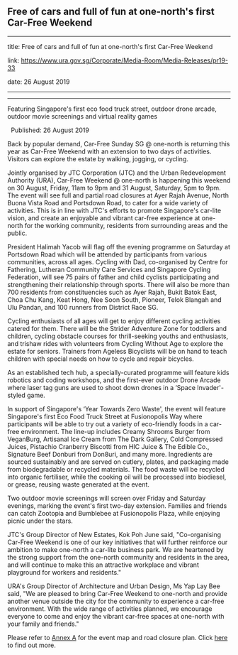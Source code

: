 ## Free of cars and full of fun at one-north's first Car-Free Weekend
---
title: Free of cars and full of fun at one-north's first Car-Free Weekend

link: https://www.ura.gov.sg/Corporate/Media-Room/Media-Releases/pr19-33

date: 26 August 2019

---

------------------------------------------------------------------

Featuring Singapore's first eco food truck street, outdoor drone arcade, outdoor movie screenings and virtual reality games

  Published: 26 August 2019

Back by popular demand, Car-Free Sunday SG @ one-north is returning this year as Car-Free Weekend with an extension to two days of activities. Visitors can explore the estate by walking, jogging, or cycling.

Jointly organised by JTC Corporation (JTC) and the Urban Redevelopment Authority (URA), Car-Free Weekend @ one-north is happening this weekend on 30 August, Friday, 11am to 9pm and 31 August, Saturday, 5pm to 9pm. The event will see full and partial road closures at Ayer Rajah Avenue, North Buona Vista Road and Portsdown Road, to cater for a wide variety of activities. This is in line with JTC's efforts to promote Singapore's car-lite vision, and create an enjoyable and vibrant car-free experience at one-north for the working community, residents from surrounding areas and the public.

President Halimah Yacob will flag off the evening programme on Saturday at Portsdown Road which will be attended by participants from various communities, across all ages. Cycling with Dad, co-organised by Centre for Fathering, Lutheran Community Care Services and Singapore Cycling Federation, will see 75 pairs of father and child cyclists participating and strengthening their relationship through sports. There will also be more than 700 residents from constituencies such as Ayer Rajah, Bukit Batok East, Choa Chu Kang, Keat Hong, Nee Soon South, Pioneer, Telok Blangah and Ulu Pandan, and 100 runners from District Race SG.

Cycling enthusiasts of all ages will get to enjoy different cycling activities catered for them. There will be the Strider Adventure Zone for toddlers and children, cycling obstacle courses for thrill-seeking youths and enthusiasts, and trishaw rides with volunteers from Cycling Without Age to explore the estate for seniors. Trainers from Ageless Bicyclists will be on hand to teach children with special needs on how to cycle and repair bicycles.

As an established tech hub, a specially-curated programme will feature kids robotics and coding workshops, and the first-ever outdoor Drone Arcade where laser tag guns are used to shoot down drones in a ‘Space Invader'-styled game.

In support of Singapore's ‘Year Towards Zero Waste', the event will feature Singapore's first Eco Food Truck Street at Fusionopolis Way where participants will be able to try out a variety of eco-friendly foods in a car-free environment. The line-up includes Creamy Shrooms Burger from VeganBurg, Artisanal Ice Cream from The Dark Gallery, Cold Compressed Juices, Pistachio Cranberry Biscotti from HIC Juice & The Edible Co., Signature Beef Donburi from Don8uri, and many more. Ingredients are sourced sustainably and are served on cutlery, plates, and packaging made from biodegradable or recycled materials. The food waste will be recycled into organic fertiliser, while the cooking oil will be processed into biodiesel, or grease, reusing waste generated at the event.

Two outdoor movie screenings will screen over Friday and Saturday evenings, marking the event's first two-day extension. Families and friends can catch Zootopia and Bumblebee at Fusionopolis Plaza, while enjoying picnic under the stars.

JTC's Group Director of New Estates, Kok Poh June said, "Co-organising Car-Free Weekend is one of our key initiatives that will further reinforce our ambition to make one-north a car-lite business park. We are heartened by the strong support from the one-north community and residents in the area, and will continue to make this an attractive workplace and vibrant playground for workers and residents."

URA's Group Director of Architecture and Urban Design, Ms Yap Lay Bee said, "We are pleased to bring Car-Free Weekend to one-north and provide another venue outside the city for the community to experience a car-free environment. With the wide range of activities planned, we encourage everyone to come and enjoy the vibrant car-free spaces at one-north with your family and friends."

Please refer to [Annex A](https://www.ura.gov.sg/-/media/Corporate/Media-Room/2019/Aug/pr19-33a.pdf)  for the event map and road closure plan. Click [here](https://www.ura.gov.sg/Corporate/Get-Involved/Go-Car-Lite/Car-Free-Sunday/CFS/About-CFS) to find out more.